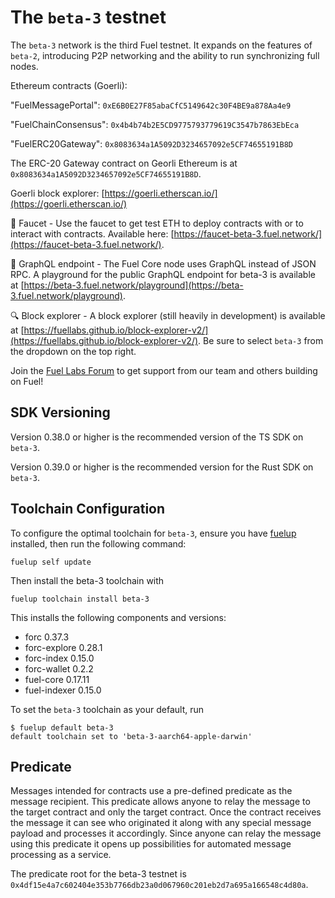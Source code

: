 # The `beta-3` testnet

The `beta-3` network is the third Fuel testnet. It expands on the features of `beta-2`, introducing P2P networking and the ability to run synchronizing full nodes.

Ethereum contracts (Goerli):

"FuelMessagePortal": `0xE6B0E27F85abaCfC5149642c30F4BE9a878Aa4e9`

"FuelChainConsensus": `0x4b4b74b2E5CD9775793779619C3547b7863EbEca`

"FuelERC20Gateway": `0x8083634a1A5092D3234657092e5CF74655191B8D`

The ERC-20 Gateway contract on Georli Ethereum is at `0x8083634a1A5092D3234657092e5CF74655191B8D`.

Goerli block explorer: [https://goerli.etherscan.io/](https://goerli.etherscan.io/)

🚰 Faucet - Use the faucet to get test ETH to deploy contracts with or to interact with contracts. Available here: [https://faucet-beta-3.fuel.network/](https://faucet-beta-3.fuel.network/).

📃 GraphQL endpoint - The Fuel Core node uses GraphQL instead of JSON RPC. A playground for the public GraphQL endpoint for beta-3 is available at [https://beta-3.fuel.network/playground](https://beta-3.fuel.network/playground).

🔍 Block explorer - A block explorer (still heavily in development) is available at [https://fuellabs.github.io/block-explorer-v2/](https://fuellabs.github.io/block-explorer-v2/). Be sure to select `beta-3` from the dropdown on the top right.

Join the [Fuel Labs Forum](https://forum.fuel.network/) to get support from our team and others building on Fuel!

## SDK Versioning

Version 0.38.0 or higher is the recommended version of the TS SDK on `beta-3`.  

Version 0.39.0 or higher is the recommended version for the Rust SDK on `beta-3`.

## Toolchain Configuration

To configure the optimal toolchain for `beta-3`, ensure you have [fuelup](https://fuellabs.github.io/fuelup/latest) installed, then run the following command:

```shell
fuelup self update
```

Then install the beta-3 toolchain with

```shell
fuelup toolchain install beta-3
```

This installs the following components and versions:

- forc 0.37.3
- forc-explore 0.28.1
- forc-index 0.15.0
- forc-wallet 0.2.2
- fuel-core 0.17.11
- fuel-indexer 0.15.0

To set the `beta-3` toolchain as your default, run

```console
$ fuelup default beta-3
default toolchain set to 'beta-3-aarch64-apple-darwin'
```

## Predicate

Messages intended for contracts use a pre-defined predicate as the message recipient. This predicate allows anyone to relay the message to the target contract and only the target contract. Once the contract receives the message it can see who originated it along with any special message payload and processes it accordingly. Since anyone can relay the message using this predicate it opens up possibilities for automated message processing as a service.

The predicate root for the beta-3 testnet is `0x4df15e4a7c602404e353b7766db23a0d067960c201eb2d7a695a166548c4d80a`.
